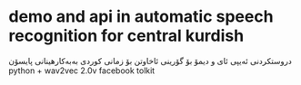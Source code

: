 # demo and api in automatic speech recognition for central kurdish

دروستکردنی  ئەیپی ئای و دیمۆ بۆ گۆرینی ئاخاوتن بۆ زمانی کوردی
بەبەکارهینانی پایسۆن 
python + wav2vec 2.0v facebook tolkit
